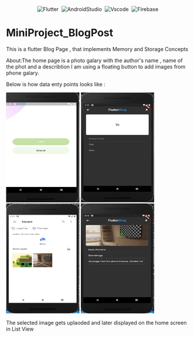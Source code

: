 <div id="header" align="center">
<img src="https://cdn-images-1.medium.com/max/1200/1*5-aoK8IBmXve5whBQM90GA.png" title="Flutter" alt="Flutter" width="60" height="60"/>&nbsp;
 <img src="https://upload.wikimedia.org/wikipedia/commons/thumb/9/95/Android_Studio_Icon_3.6.svg/1900px-Android_Studio_Icon_3.6.svg.png" title=" AndroidStudio" alt="AndroidStudio" width="60" height="60"/>&nbsp;
<img src="https://upload.wikimedia.org/wikipedia/commons/thumb/9/9a/Visual_Studio_Code_1.35_icon.svg/2048px-Visual_Studio_Code_1.35_icon.svg.png" title="VScode" alt="Vscode" width="60" height="60"/>&nbsp;
<img src="https://w7.pngwing.com/pngs/398/821/png-transparent-firebase-google-google-i-o-icon.png" title="Firebase" alt="Firebase" width="60" height="60"/>&nbsp;
 
  </div>
  
# MiniProject_BlogPost
This is a flutter Blog Page , that implements Memory and Storage Concepts

<div>
<p> About:The home page is a photo galary with the author's name , name of the phot and a describtion 
I am using a floating button to add images from phone galary. </p>

<p>Below is how data enty points looks like :</p>
<img src="https://github.com/WahomeKezia/Assets/blob/main/home.png" title="Image" alt="Image" width="200" height="300"/>
<img src="https://github.com/WahomeKezia/Assets/blob/main/Screenshot%202023-03-26%20151210.png" title="Entry" alt="Entry" width="200" height="300"/>&nbsp;
<img src="https://github.com/WahomeKezia/Assets/blob/main/OpensGalary.png" title="Galary" alt="Galary"  width="200" height="300"/>
<img src="https://github.com/WahomeKezia/Assets/blob/main/Screenshot%202023-03-26%20151505.png" title="Image" alt="Image" width="200" height="300"/>

</div>

The selected image gets uplaoded and later displayed on the home screen in List View

